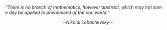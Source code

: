 *“There&nbsp;is&nbsp;no&nbsp;branch&nbsp;of&nbsp;mathematics,&nbsp;however&nbsp;abstract,&nbsp;which&nbsp;may&nbsp;not&nbsp;some&nbsp;day&nbsp;be&nbsp;applied&nbsp;to&nbsp;phenomena&nbsp;of&nbsp;the&nbsp;real&nbsp;world.”*

&nbsp;&nbsp;&nbsp;&nbsp;&nbsp;&nbsp;&nbsp;&nbsp;&nbsp;&nbsp;&nbsp;&nbsp;&nbsp;&nbsp;&nbsp;&nbsp;&nbsp;&nbsp;&nbsp;&nbsp;&nbsp;&nbsp;&nbsp;&nbsp;&nbsp;&nbsp;&nbsp;&nbsp;&nbsp;&nbsp;&nbsp;&nbsp;&nbsp;&nbsp;&nbsp;&nbsp;&nbsp;&nbsp;&nbsp;&nbsp;&nbsp;&nbsp;&nbsp;&nbsp;&nbsp;&nbsp;*--Nikolai&nbsp;Lobachevsky--*&nbsp;&nbsp;&nbsp;&nbsp;&nbsp;&nbsp;&nbsp;&nbsp;&nbsp;&nbsp;&nbsp;&nbsp;&nbsp;&nbsp;&nbsp;&nbsp;&nbsp;&nbsp;&nbsp;&nbsp;&nbsp;&nbsp;&nbsp;&nbsp;&nbsp;&nbsp;&nbsp;&nbsp;&nbsp;&nbsp;&nbsp;&nbsp;&nbsp;&nbsp;&nbsp;&nbsp;&nbsp;&nbsp;&nbsp;&nbsp;&nbsp;&nbsp;&nbsp;&nbsp;&nbsp;&nbsp;